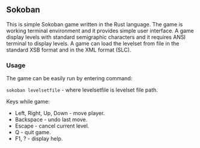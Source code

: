 ## Sokoban

This is simple Sokoban game written in the Rust language. The game is working terminal
environment and it provides simple user interface. A game display levels with standard
semigraphic characters and it requires ANSI terminal to display levels.
A game can load the levelset from file in
the standard XSB format and in the XML format (SLC).

### Usage

The game can be easily run by entering command:

`sokoban levelsetfile` - where levelsetfile is levelset file path.

Keys while game:

* Left, Right, Up, Down - move player.
* Backspace - undo last move.
* Escape - cancel current level.
* Q - quit game.
* F1, ? - display help.
